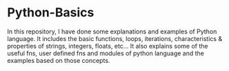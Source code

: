 # Python-Basics
In this repository, I have done some explanations and examples of Python language.
It includes the basic functions, loops, iterations, characteristics & properties of strings, integers, floats, etc...
It also explains some of the useful fns, user defined fns and modules of python language and the examples based on those concepts.
